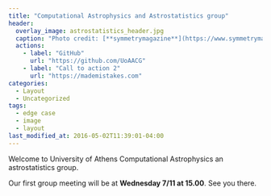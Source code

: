 ```yaml
---
title: "Computational Astrophysics and Astrostatistics group"
header:
  overlay_image: astrostatistics_header.jpg
  caption: "Photo credit: [**symmetrymagazine**](https://www.symmetrymagazine.org/article/november-2014/the-rise-of-astrostatistics)"
  actions:
    - label: "GitHub"
      url: "https://github.com/UoAACG"
    - label: "Call to action 2"
      url: "https://mademistakes.com"
categories:
  - Layout
  - Uncategorized
tags:
  - edge case
  - image
  - layout
last_modified_at: 2016-05-02T11:39:01-04:00
---
```


Welcome to University of Athens Computational Astrophysics an astrostatistics group.

Our first group meeting will be at  **Wednesday 7/11 at 15.00**. See you there.
